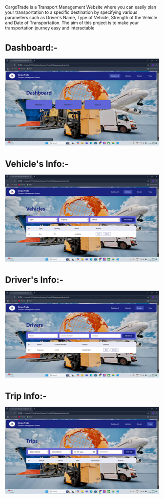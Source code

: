CargoTrade is a Transport Management Website where you can easily plan your transportation to a specific destination by specifying various parameters such as Driver's Name, Type of Vehicle, Strength of the Vehicle and Date of Transportation. The aim of this project is to make your transportation journey easy and interactable


<h1>Dashboard:-</h1>
<img src="Screenshot (19).png">


<h1>Vehicle's Info:-</h1>
<img src="Screenshot (20).png">


<h1>Driver's Info:-</h1>
<img src="Screenshot (21).png">


<h1>Trip Info:-</h1>
<img src="Screenshot (22).png">
